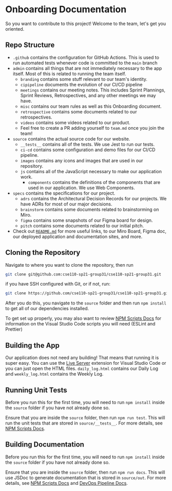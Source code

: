 # Onboarding Documentation

So you want to contribute to this project! Welcome to the team, let's get you oriented.

## Repo Structure

- `.github` contains the configuration for GitHub Actions. This is used to run automated tests whenever code is committed to the `main` branch
- `admin` contains all things that are not immediately necessary to the app itself. Most of this is related to running the team itself.
    - `branding` contains some stuff relevant to our team's identity.
    - `cipipeline` documents the evolution of our CI/CD pipeline
    - `meetings` contains our meeting notes. This includes Sprint Plannings, Sprint Reviews, Retrospectives, and any other meetings we may have.
    - `misc` contains our team rules as well as this Onboarding document.
    - `retrospective` contains some documents related to our retrospectives.
    - `videos` contains some videos related to our product.
    - Feel free to create a PR adding yourself to `team.md` once you join the team!
- `source` contains the actual source code for our website.
    - `__tests__` contains all of the tests. We use Jest to run our tests.
    - `ci-cd` contains some configuration and demo files for our CI/CD pipeline.
    - `images` contains any icons and images that are used in our repository.
    - `js` contains all of the JavaScript necessary to make our application work.
        - `components` contains the definitions of the components that are used in our application. We use Web Components.
- `specs` contains the specifications for our project.
    - `adrs` contains the Architectural Decision Records for our projects. We have ADRs for most of our major decisions.
    - `brainstorm` contains some documents related to brainstorming on Miro.
    - `figma` contains some snapshots of our Figma board for design.
    - `pitch` contains some documents related to our initial pitch.
- Check out [`README.md`](../../README.md) for more useful links, to our Miro Board, Figma doc, our deployed application and documentation sites, and more.

## Cloning the Repository

Navigate to where you want to clone the repository, then run

```bash
git clone git@github.com:cse110-sp21-group31/cse110-sp21-group31.git
```

if you have SSH configured with Git, or if not, run:

```bash
git clone https://github.com/cse110-sp21-group31/cse110-sp21-group31.git
```

After you do this, you navigate to the `source` folder and then run `npm install` to get all of our dependencies installed.

To get set up properly, you may also want to review [NPM Scripts Docs](../../specs/adrs/npm_scripts.md) for information on the Visual Studio Code scripts you will need (ESLint and Prettier)

## Building the App

Our application does not need any building! That means that running it is super easy. You can use the [Live Server](https://marketplace.visualstudio.com/items?itemName=ritwickdey.LiveServer) extension for Visual Studio Code or you can just open the HTML files. `daily_log.html` contains our Daily Log and `weekly_log.html` contains the Weekly Log.

## Running Unit Tests

Before you run this for the first time, you will need to run `npm install` inside the `source` folder if you have not already done so.

Ensure that you are inside the `source` folder, then run `npm run test`. This will run the unit tests that are stored in `source/__tests__`. For more details, see [NPM Scripts Docs](../../specs/adrs/npm_scripts.md).

## Building Documentation

Before you run this for the first time, you will need to run `npm install` inside the `source` folder if you have not already done so.

Ensure that you are inside the `source` folder, then run `npm run docs`. This will use JSDoc to generate documentation that is stored in `source/out`. For more details, see [NPM Scripts Docs](../../specs/adrs/npm_scripts.md) and [DevOps Pipeline Docs](../../specs/adrs/devops_pipeline.md).
